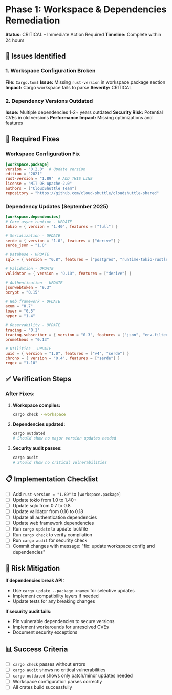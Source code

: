 # Phase 1: Workspace & Dependencies Remediation

**Status:** CRITICAL - Immediate Action Required
**Timeline:** Complete within 24 hours

## 🚨 Issues Identified

### 1. Workspace Configuration Broken
**File:** `Cargo.toml`
**Issue:** Missing `rust-version` in workspace.package section
**Impact:** Cargo workspace fails to parse
**Severity:** CRITICAL

### 2. Dependency Versions Outdated
**Issue:** Multiple dependencies 1-2+ years outdated
**Security Risk:** Potential CVEs in old versions
**Performance Impact:** Missing optimizations and features

## 🔧 Required Fixes

### Workspace Configuration Fix
```toml
[workspace.package]
version = "0.2.0"  # Update version
edition = "2021"
rust-version = "1.89"  # ADD THIS LINE
license = "MIT OR Apache-2.0"
authors = ["CloudShuttle Team"]
repository = "https://github.com/cloud-shuttle/cloudshuttle-shared"
```

### Dependency Updates (September 2025)
```toml
[workspace.dependencies]
# Core async runtime - UPDATE
tokio = { version = "1.40", features = ["full"] }

# Serialization - UPDATE
serde = { version = "1.0", features = ["derive"] }
serde_json = "1.0"

# Database - UPDATE
sqlx = { version = "0.8", features = ["postgres", "runtime-tokio-rustls", "chrono", "uuid", "json"] }

# Validation - UPDATE
validator = { version = "0.18", features = ["derive"] }

# Authentication - UPDATE
jsonwebtoken = "9.3"
bcrypt = "0.15"

# Web framework - UPDATE
axum = "0.7"
tower = "0.5"
hyper = "1.4"

# Observability - UPDATE
tracing = "0.1"
tracing-subscriber = { version = "0.3", features = ["json", "env-filter"] }
prometheus = "0.13"

# Utilities - UPDATE
uuid = { version = "1.0", features = ["v4", "serde"] }
chrono = { version = "0.4", features = ["serde"] }
regex = "1.10"
```

## ✅ Verification Steps

### After Fixes:
1. **Workspace compiles:**
   ```bash
   cargo check --workspace
   ```

2. **Dependencies updated:**
   ```bash
   cargo outdated
   # Should show no major version updates needed
   ```

3. **Security audit passes:**
   ```bash
   cargo audit
   # Should show no critical vulnerabilities
   ```

## 📋 Implementation Checklist

- [ ] Add `rust-version = "1.89"` to `[workspace.package]`
- [ ] Update tokio from 1.0 to 1.40+
- [ ] Update sqlx from 0.7 to 0.8
- [ ] Update validator from 0.16 to 0.18
- [ ] Update all authentication dependencies
- [ ] Update web framework dependencies
- [ ] Run `cargo update` to update lockfile
- [ ] Run `cargo check` to verify compilation
- [ ] Run `cargo audit` for security check
- [ ] Commit changes with message: "fix: update workspace config and dependencies"

## 🚨 Risk Mitigation

**If dependencies break API:**
- Use `cargo update --package <name>` for selective updates
- Implement compatibility layers if needed
- Update tests for any breaking changes

**If security audit fails:**
- Pin vulnerable dependencies to secure versions
- Implement workarounds for unresolved CVEs
- Document security exceptions

## 📊 Success Criteria

- [ ] `cargo check` passes without errors
- [ ] `cargo audit` shows no critical vulnerabilities
- [ ] `cargo outdated` shows only patch/minor updates needed
- [ ] Workspace configuration parses correctly
- [ ] All crates build successfully
